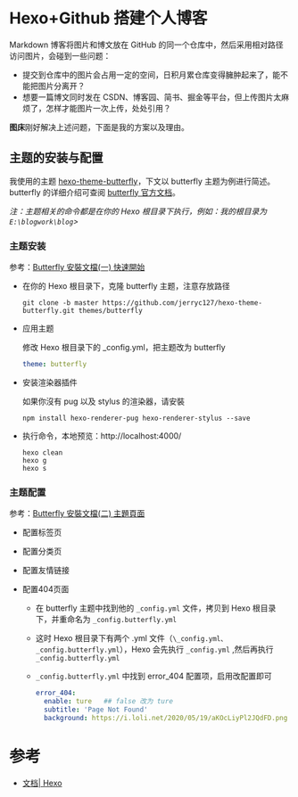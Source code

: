 

# Hexo+Github 搭建个人博客

Markdown 博客将图片和博文放在 GitHub 的同一个仓库中，然后采用相对路径访问图片，会碰到一些问题：

- 提交到仓库中的图片会占用一定的空间，日积月累仓库变得臃肿起来了，能不能把图片分离开？
- 想要一篇博文同时发在 CSDN、博客园、简书、掘金等平台，但上传图片太麻烦了，怎样才能图片一次上传，处处引用？

**图床**刚好解决上述问题，下面是我的方案以及理由。

## 主题的安装与配置

我使用的主题 [hexo-theme-butterfly](https://github.com/jerryc127/hexo-theme-butterfly)，下文以 butterfly 主题为例进行简述。butterfly 的详细介绍可查阅 [butterfly 官方文档](https://butterfly.js.org/ )。

*注：主题相关的命令都是在你的 Hexo 根目录下执行，例如：我的根目录为 `E:\blogwork\blog`>* 

### 主题安装

参考：[Butterfly 安裝文檔(一) 快速開始](https://butterfly.js.org/posts/21cfbf15/ )

- 在你的 Hexo 根目录下，克隆 butterfly 主题，注意存放路径

  ```git
  git clone -b master https://github.com/jerryc127/hexo-theme-butterfly.git themes/butterfly
  ```

- 应用主题

  修改 Hexo 根目录下的 _config.yml，把主题改为 butterfly

  ```yml
  theme: butterfly
  ```

- 安装渲染器插件

  如果你沒有 pug 以及 stylus 的渲染器，请安裝

  ```git
  npm install hexo-renderer-pug hexo-renderer-stylus --save
  ```

- 执行命令，本地预览：http://localhost:4000/

  ```git
  hexo clean
  hexo g
  hexo s
  ```

### 主题配置

参考：[Butterfly 安裝文檔(二) 主題頁面](https://butterfly.js.org/posts/dc584b87/)

- 配置标签页

- 配置分类页

- 配置友情链接

- 配置404页面

  - 在 butterfly 主题中找到他的 `_config.yml` 文件，拷贝到 Hexo 根目录下，并重命名为 `_config.butterfly.yml`

  - 这时 Hexo 根目录下有两个 .yml 文件（`\_config.yml、_config.butterfly.yml`），Hexo 会先执行  `_config.yml` ,然后再执行  `_config.butterfly.yml`

  - `_config.butterfly.yml` 中找到  error_404 配置项，启用改配置即可

    ```yml
    error_404:
      enable: ture   ## false 改为 ture
      subtitle: 'Page Not Found'
      background: https://i.loli.net/2020/05/19/aKOcLiyPl2JQdFD.png
    ```

# 参考

- [文档| Hexo](https://hexo.io/zh-cn/docs/)